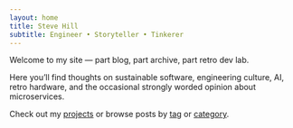 ```yaml
---
layout: home
title: Steve Hill
subtitle: Engineer • Storyteller • Tinkerer
---
```


Welcome to my site — part blog, part archive, part retro dev lab.

Here you’ll find thoughts on sustainable software, engineering culture, AI, retro hardware, and the occasional strongly worded opinion about microservices.

Check out my <a href="/projects/">projects</a> or browse posts by <a href="/tags/">tag</a> or <a href="/categories/">category</a>.